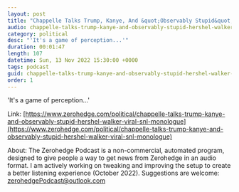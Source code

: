 ```yaml
---
layout: post
title: "Chappelle Talks Trump, Kanye, And &quot;Observably Stupid&quot; Hershel Walker In Viral SNL Monologue"
audio: chappelle-talks-trump-kanye-and-observably-stupid-hershel-walker-viral-snl-monologue-0
category: political
desc: "'It's a game of perception...'"
duration: 00:01:47
length: 107
datetime: Sun, 13 Nov 2022 15:30:00 +0000
tags: podcast
guid: chappelle-talks-trump-kanye-and-observably-stupid-hershel-walker-viral-snl-monologue-0
order: 1
---
```

'It's a game of perception...'

Link: [https://www.zerohedge.com/political/chappelle-talks-trump-kanye-and-observably-stupid-hershel-walker-viral-snl-monologue](https://www.zerohedge.com/political/chappelle-talks-trump-kanye-and-observably-stupid-hershel-walker-viral-snl-monologue)

About: The Zerohedge Podcast is a non-commercial, automated program, designed to give people a way to get news from Zerohedge in an audio format.  I am actively working on tweaking and improving the setup to create a better listening experience (October 2022).  Suggestions are welcome: [zerohedgePodcast@outlook.com](mailto:zerohedgePodcast@outlook.com)